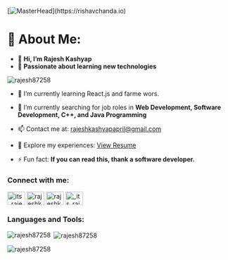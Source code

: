 [![MasterHead](https://1.bp.blogspot.com/-7A4WynwLsM...)](https://rishavchanda.io)
# 💫 About Me:
- 👋 **Hi, I’m Rajesh Kashyap**
- 👀 **Passionate about learning new technologies**

<p align="left"> <img src="https://komarev.com/ghpvc/?username=rajesh87258&label=Profile%20views&color=0e75b6&style=flat" alt="rajesh87258" /> </p>

- 🌱 I’m currently learning React.js and farme wors.

- 🔭 I’m currently searching for job roles in **Web Development, Software Development, C++, and Java Programming**

- 📫 Contact me at: [rajeshkashyapapril@gmail.com](mailto:rajeshkashyapapril@gmail.com)

- 📄 Explore my experiences: [View Resume](https://drive.google.com/file/d/1ONJs5VrxkA-MWLYSY9ShpS7cdC0XxjlL/view?usp=sharing)

- ⚡ Fun fact: **If you can read this, thank a software developer.**

<h3 align="left">Connect with me:</h3>
<p align="left">
<a href="https://twitter.com/its_rajeshkshyp" target="_blank"><img align="center" src="https://raw.githubusercontent.com/rahuldkjain/github-profile-readme-generator/master/src/images/icons/Social/twitter.svg" alt="its_rajeshkshyp" height="30" width="40" /></a>
<a href="https://linkedin.com/in/rajeshkashyap" target="_blank"><img align="center" src="https://raw.githubusercontent.com/rahuldkjain/github-profile-readme-generator/master/src/images/icons/Social/linked-in-alt.svg" alt="rajeshkashyap" height="30" width="40" /></a>
<a href="https://facebook.com/rajeshkashyap" target="_blank"><img align="center" src="https://raw.githubusercontent.com/rahuldkjain/github-profile-readme-generator/master/src/images/icons/Social/facebook.svg" alt="rajeshkashyap" height="30" width="40" /></a>
<a href="https://instagram.com/_its_rajesh_kashyap" target="_blank"><img align="center" src="https://raw.githubusercontent.com/rahuldkjain/github-profile-readme-generator/master/src/images/icons/Social/instagram.svg" alt="_its_rajesh_kashyap" height="30" width="40" /></a>
</p>

<h3 align="left">Languages and Tools:</h3>
<p align="left"> 
<!-- List of icons and links to your skills/tools -->
</p>

<p><img align="left" src="https://github-readme-stats.vercel.app/api/top-langs?username=rajesh87258&show_icons=true&locale=en&layout=compact" alt="rajesh87258" /></p>

<p>&nbsp;<img align="center" src="https://github-readme-stats.vercel.app/api?username=rajesh87258&show_icons=true&locale=en" alt="rajesh87258" /></p>

<p><img align="center" src="https://github-readme-streak-stats.herokuapp.com/?user=rajesh87258" alt="rajesh87258" /></p>
